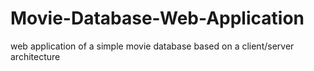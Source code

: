 # Movie-Database-Web-Application
 web application of a simple movie database based on a client/server architecture
